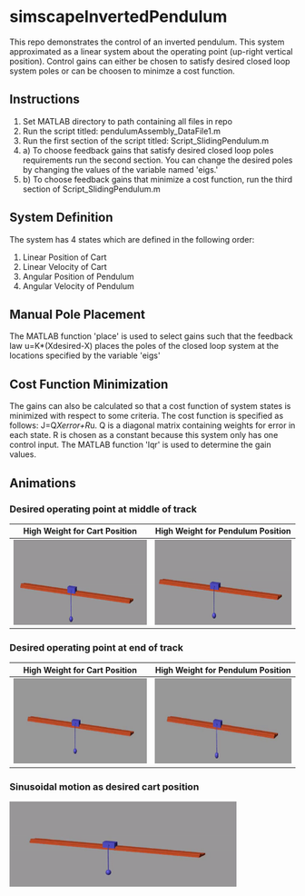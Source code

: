 # simscapeInvertedPendulum
This repo demonstrates the control of an inverted pendulum. This system approximated as a linear system about the operating point (up-right vertical position). Control gains can either be chosen to satisfy desired closed loop system poles or can be choosen to minimze a cost function.

## Instructions
1. Set MATLAB directory to path containing all files in repo
2. Run the script titled: pendulumAssembly_DataFile1.m
3. Run the first section of the script titled: Script_SlidingPendulum.m
4. a) To choose feedback gains that satisfy desired closed loop poles requirements run the second section. You can change the desired poles by changing the values of the variable named 'eigs.'
4. b) To choose feedback gains that minimize a cost function, run the third section of Script_SlidingPendulum.m

## System Definition
The system has 4 states which are defined in the following order:
1. Linear Position of Cart
2. Linear Velocity of Cart
3. Angular Position of Pendulum
4. Angular Velocity of Pendulum

## Manual Pole Placement
The MATLAB function 'place' is used to select gains such that the feedback law u=K*(Xdesired-X) places the poles of the closed loop system at the locations specified by the variable 'eigs'

## Cost Function Minimization
The gains can also be calculated so that a cost function of system states is minimized with respect to some criteria. The cost function is specified as follows:
J=Q*Xerror+R*u. Q is a diagonal matrix containing weights for error in each state. R is chosen as a constant because this system only has one control input. The MATLAB function 'lqr' is used to determine the gain values.

## Animations

### Desired operating point at middle of track

|                            High Weight for Cart Position                       |                            High Weight for Pendulum Position                    |
|:------------------------------------------------------------------------------:|:-------------------------------------------------------------------------------:|
|<img src="animations/middleSetPointHighGain.gif" width="400" height="150">| <img src="animations/middleSetPointLowGain.gif" width="400" height="150">|

### Desired operating point at end of track

|                            High Weight for Cart Position                       |                            High Weight for Pendulum Position                    |
|:------------------------------------------------------------------------------:|:-------------------------------------------------------------------------------:|
|<img src="animations/leftSetPointHighGain.gif" width="400" height="150">| <img src="animations/leftSetPointLowGain.gif" width="400" height="150">|

### Sinusoidal motion as desired cart position

<img src="animations/sinusoidalMotion.gif" width="400" height="150">
